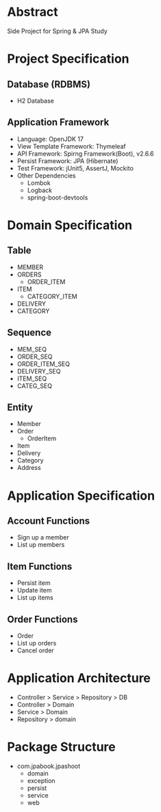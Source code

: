 # Abstract
Side Project for Spring & JPA Study

# Project Specification

## Database (RDBMS)
- H2 Database

## Application Framework
- Language: OpenJDK 17
- View Template Framework: Thymeleaf
- API Framework: Spirng Framework(Boot), v2.6.6
- Persist Framework: JPA (Hibernate)
- Test Framework: jUnit5, AssertJ, Mockito
- Other Dependencies
    - Lombok
    - Logback
    - spring-boot-devtools

# Domain Specification

## Table
- MEMBER
- ORDERS
  - ORDER_ITEM
- ITEM
  - CATEGORY_ITEM
- DELIVERY
- CATEGORY

## Sequence
- MEM_SEQ
- ORDER_SEQ
- ORDER_ITEM_SEQ
- DELIVERY_SEQ
- ITEM_SEQ
- CATEG_SEQ

## Entity
- Member
- Order
  - OrderItem
- Item
- Delivery
- Category
- Address

# Application Specification

## Account Functions
- Sign up a member
- List up members

## Item Functions
- Persist item
- Update item
- List up items

## Order Functions
- Order
- List up orders
- Cancel order

# Application Architecture
- Controller > Service > Repository > DB
- Controller > Domain
- Service > Domain
- Repository > domain

# Package Structure
- com.jpabook.jpashoot
  - domain
  - exception
  - persist
  - service
  - web
